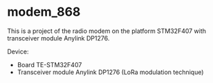 # modem_868
This is a project of the radio modem on the platform STM32F407 with transceiver module Anylink DP1276.

Device:
- Board TE-STM32F407
- Transceiver module Anylink DP1276 (LoRa modulation technique)

